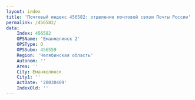 ```yaml
---
layout: index
title: 'Почтовый индекс 456582: отделение почтовой связи Почты России'
permalink: /456582/
data:
    Index: 456582
    OPSName: 'Еманжелинск 2'
    OPSType: О
    OPSSubm: 456559
    Region: 'Челябинская область'
    Autonom: ''
    Area: ''
    City: Еманжелинск
    City1: ''
    ActDate: '20030409'
    IndexOld: ''
---
```

